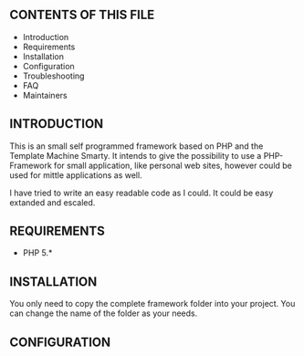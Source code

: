 CONTENTS OF THIS FILE
---------------------
 * Introduction
 * Requirements
 * Installation
 * Configuration
 * Troubleshooting
 * FAQ
 * Maintainers

INTRODUCTION
------------
This is an small self programmed framework based on PHP and the Template Machine Smarty. It intends to give the possibility to use a PHP-Framework for small application, like personal web sites, however could be used for mittle applications as well.

I have tried to write an easy readable code as I could. It could be easy extanded and escaled.

REQUIREMENTS
------------
- PHP 5.*


INSTALLATION
------------
You only need to copy the complete framework folder into your project. You can change the name of the folder as your needs.

CONFIGURATION
-------------
